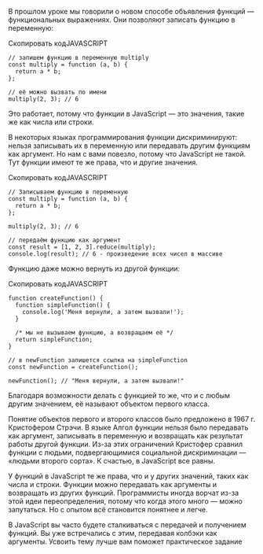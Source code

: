 

В прошлом уроке мы говорили о новом способе объявления функций — функциональных выражениях. Они позволяют записать функцию в переменную:

Скопировать кодJAVASCRIPT

```
// запишем функцию в переменную multiply
const multiply = function (a, b) {
  return a * b;
};

// её можно вызвать по имени
multiply(2, 3); // 6 
```

Это работает, потому что функции в JavaScript — это значения, такие же как числа или строки.

В некоторых языках программирования функции дискриминируют: нельзя записывать их в переменную или передавать другим функциям как аргумент. Но нам с вами повезло, потому что JavaScript не такой. Тут функции имеют те же права, что и другие значения.

Скопировать кодJAVASCRIPT

```
// Записываем функцию в переменную
const multiply = function (a, b) {
  return a * b;
};

multiply(2, 3); // 6

// передаём функцию как аргумент
const result = [1, 2, 3].reduce(multiply);
console.log(result); // 6 - произведение всех чисел в массиве 
```

Функцию даже можно вернуть из другой функции:

Скопировать кодJAVASCRIPT

```
function createFunction() {
  function simpleFunction() {
    console.log('Меня вернули, а затем вызвали!');
  }

  /* мы не вызываем функцию, а возвращаем её */
  return simpleFunction;
}

// в newFunction запишется ссылка на simpleFunction
const newFunction = createFunction();

newFunction(); // "Меня вернули, а затем вызвали!" 
```

Благодаря возможности делать с функцией то же, что и с любым другим значением, её называют объектом первого класса.

Понятие объектов первого и второго классов было предложено в 1967 г. Кристофером Стрэчи. В языке Алгол функции нельзя было передавать как аргумент, записывать в переменную и возвращать как результат работы другой функции. Из-за этих ограничений Кристофер сравнил функции с людьми, подвергающимися социальной дискриминации — «людьми второго сорта». К счастью, в JavaScript все равны.

У функций в JavaScript те же права, что и у других значений, таких как числа и строки. Функции можно передавать как аргументы и возвращать из других функций. Программисты иногда ворчат из-за этой идеи переопределения, потому что когда этого много — можно запутаться. Но с опытом всё становится понятнее и легче.

В JavaScript вы часто будете сталкиваться с передачей и получением функций. Вы уже встречались с этим, передавая колбэки как аргументы. Усвоить тему лучше вам поможет практическое задание